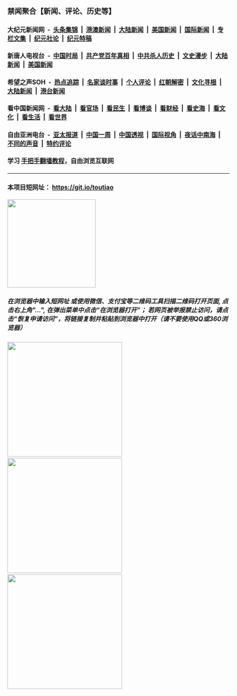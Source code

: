 ### 禁闻聚合【新闻、评论、历史等】

#### 大纪元新闻网 &nbsp;-&nbsp; [头条集锦](indexes/E头条集锦.md?t=02051933) &nbsp;|&nbsp; [港澳新闻](indexes/E港澳新闻.md?t=02051933)  &nbsp;|&nbsp; [大陆新闻](indexes/E大陆新闻.md?t=02051933) &nbsp;|&nbsp; [美国新闻](indexes/E美国新闻.md?t=02051933) &nbsp;|&nbsp; [国际新闻](indexes/E国际新闻.md?t=02051933) &nbsp;|&nbsp; [专栏文集](indexes/E专栏文集.md?t=02051933) &nbsp;|&nbsp; [纪元社论](indexes/E纪元社论.md?t=02051933) &nbsp;|&nbsp; [纪元特稿](indexes/E纪元特稿.md?t=02051933) 

#### 新唐人电视台 &nbsp;-&nbsp; [中国时局](indexes/N中国时局.md?t=02051933) &nbsp;|&nbsp; [共产党百年真相](indexes/N共产党百年真相.md?t=02051933) &nbsp;|&nbsp; [中共杀人历史](indexes/N中共杀人历史.md?t=02051933) &nbsp;|&nbsp; [文史漫步](indexes/N文史漫步.md?t=02051933) &nbsp;|&nbsp; [大陆新闻](indexes/N大陆新闻.md?t=02051933) &nbsp;|&nbsp; [美国新闻](indexes/N美国新闻.md?t=02051933)

#### 希望之声SOH &nbsp;-&nbsp; [热点追踪](indexes/H热点追踪.md?t=02051933) &nbsp;|&nbsp; [名家谈时事](indexes/H名家谈时事.md?t=02051933) &nbsp;|&nbsp; [个人评论](indexes/H个人评论.md?t=02051933)  &nbsp;|&nbsp; [红朝解密](indexes/H红朝解密.md?t=02051933) &nbsp;|&nbsp; [文化寻根](indexes/H文化寻根.md?t=02051933) &nbsp;|&nbsp; [大陆新闻](indexes/H大陆新闻.md?t=02051933) &nbsp;|&nbsp; [港台新闻](indexes/H港台新闻.md?t=02051933)

#### 看中国新闻网 &nbsp;-&nbsp; [看大陆](indexes/S看大陆.md?t=02051933) &nbsp;|&nbsp; [看官场](indexes/S看官场.md?t=02051933) &nbsp;|&nbsp; [看民生](indexes/S看民生.md?t=02051933)  &nbsp;|&nbsp; [看博谈](indexes/S看博谈.md?t=02051933) &nbsp;|&nbsp; [看财经](indexes/S看财经.md?t=02051933) &nbsp;|&nbsp; [看史海](indexes/S看史海.md?t=02051933) &nbsp;|&nbsp; [看文化](indexes/S看文化.md?t=02051933) &nbsp;|&nbsp; [看生活](indexes/S看生活.md?t=02051933) &nbsp;|&nbsp; [看世界](indexes/S看世界.md?t=02051933)

#### 自由亚洲电台 &nbsp;-&nbsp; [亚太报道](indexes/R亚太报道.md?t=02051933) &nbsp;|&nbsp; [中国一周](indexes/R中国一周.md?t=02051933) &nbsp;|&nbsp; [中国透视](indexes/R中国透视.md?t=02051933)  &nbsp;|&nbsp; [国际视角](indexes/R国际视角.md?t=02051933) &nbsp;|&nbsp; [夜话中南海](indexes/R夜话中南海.md?t=02051933) &nbsp;|&nbsp; [不同的声音](indexes/R不同的声音.md?t=02051933) &nbsp;|&nbsp; [特约评论](indexes/R特约评论.md?t=02051933)

#### 学习 [手把手翻墙教程](https://github.com/gfw-breaker/guides/wiki)，自由浏览互联网

----

#### 本项目短网址： https://git.io/toutiao
<img src="https://raw.githubusercontent.com/gfw-breaker/banned-news/master/scripts/img/qr.png" width="200px"/>  

##### 在浏览器中输入短网址 或使用微信、支付宝等二维码工具扫描二维码打开页面, 点击右上角"...", 在弹出菜单中点击“在浏览器打开”； 若网页被举报禁止访问，请点击“恢复申请访问”，将链接复制并粘贴到浏览器中打开（请不要使用QQ或360浏览器）

<img src="https://raw.githubusercontent.com/gfw-breaker/banned-news/master/scripts/img/1.png" width="260px"/> &nbsp; <img src="https://raw.githubusercontent.com/gfw-breaker/banned-news/master/scripts/img/2.png" width="260px"/> &nbsp; <img src="https://raw.githubusercontent.com/gfw-breaker/banned-news/master/scripts/img/3.png" width="260px"/>
